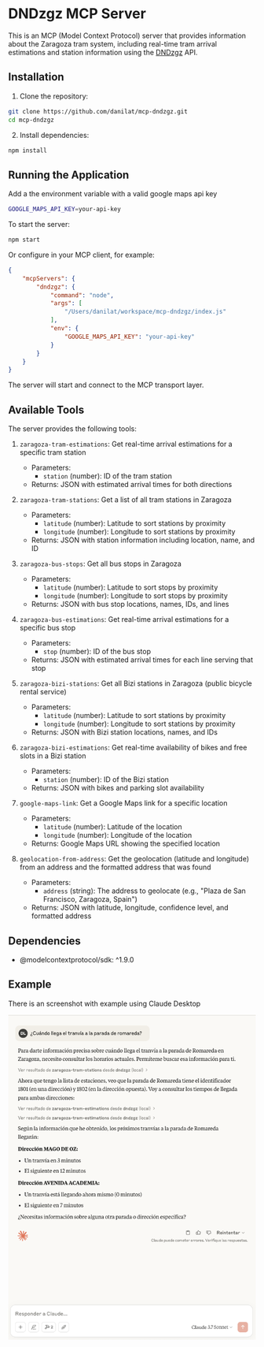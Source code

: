 # DNDzgz MCP Server

This is an MCP (Model Context Protocol) server that provides information about the Zaragoza tram system, including real-time tram arrival estimations and station information using the [DNDzgz](https://www.dndzgz.com/) API.

## Installation

1. Clone the repository:
```bash
git clone https://github.com/danilat/mcp-dndzgz.git
cd mcp-dndzgz
```

2. Install dependencies:
```bash
npm install
```

## Running the Application

Add a the environment variable with a valid google maps api key
```bash
GOOGLE_MAPS_API_KEY=your-api-key
```

To start the server:
```bash
npm start
```

Or configure in your MCP client, for example:
```json
{
    "mcpServers": {
        "dndzgz": {
            "command": "node",
            "args": [
                "/Users/danilat/workspace/mcp-dndzgz/index.js"
            ],
            "env": {
                "GOOGLE_MAPS_API_KEY": "your-api-key"
            }
        }
    }
}
```

The server will start and connect to the MCP transport layer.

## Available Tools

The server provides the following tools:

1. `zaragoza-tram-estimations`: Get real-time arrival estimations for a specific tram station
   - Parameters: 
     - `station` (number): ID of the tram station
   - Returns: JSON with estimated arrival times for both directions

2. `zaragoza-tram-stations`: Get a list of all tram stations in Zaragoza
   - Parameters: 
     - `latitude` (number): Latitude to sort stations by proximity
     - `longitude` (number): Longitude to sort stations by proximity
   - Returns: JSON with station information including location, name, and ID

3. `zaragoza-bus-stops`: Get all bus stops in Zaragoza
   - Parameters: 
     - `latitude` (number): Latitude to sort stops by proximity
     - `longitude` (number): Longitude to sort stops by proximity
   - Returns: JSON with bus stop locations, names, IDs, and lines

4. `zaragoza-bus-estimations`: Get real-time arrival estimations for a specific bus stop
   - Parameters: 
     - `stop` (number): ID of the bus stop
   - Returns: JSON with estimated arrival times for each line serving that stop

5. `zaragoza-bizi-stations`: Get all Bizi stations in Zaragoza (public bicycle rental service)
   - Parameters: 
     - `latitude` (number): Latitude to sort stations by proximity
     - `longitude` (number): Longitude to sort stations by proximity
   - Returns: JSON with Bizi station locations, names, and IDs

6. `zaragoza-bizi-estimations`: Get real-time availability of bikes and free slots in a Bizi station
   - Parameters: 
     - `station` (number): ID of the Bizi station
   - Returns: JSON with bikes and parking slot availability

7. `google-maps-link`: Get a Google Maps link for a specific location
   - Parameters: 
     - `latitude` (number): Latitude of the location
     - `longitude` (number): Longitude of the location
   - Returns: Google Maps URL showing the specified location

8. `geolocation-from-address`: Get the geolocation (latitude and longitude) from an address and the formatted address that was found
   - Parameters:
     - `address` (string): The address to geolocate (e.g., "Plaza de San Francisco, Zaragoza, Spain")
   - Returns: JSON with latitude, longitude, confidence level, and formatted address

## Dependencies

- @modelcontextprotocol/sdk: ^1.9.0


## Example

There is an screenshot with example using Claude Desktop

![Screenshot of an example using Claude Desktop, asking in spanish to get the tram estimations for Romareda station](./docs/sample.png)